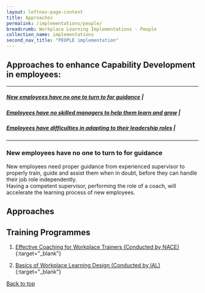 ```yaml
---
layout: leftnav-page-content
title: Approaches
permalink: /implementations/people/
breadcrumb: Workplace Learning Implementations - People
collection_name: implementations
second_nav_title: "PEOPLE implementation"
---
```




## **Approaches to enhance Capability Development in employees:**

-------------------

##### [New employees have no one to turn to for guidance](#1) | <br>
##### [Employees have no skilled managers to help them learn and grow](#2) | <br>
##### [Employees have difficulties in adapting to their leadership roles](#3) | 
-------------------


<a name="1"></a>
### New employees have no one to turn to for guidance

New employees need proper guidance from experienced supervisor to properly train, guide and assist them when in doubt, before they can handle their job role independently. <br>
Having a competent supervisor, performing the role of a coach, will accelerate the learning process of new employees.

## **Approaches**

## Training Programmes
1. [Effective Coaching for Workplace Trainers (Conducted by NACE)](https://www.nyp.edu.sg/lifelong-learning/national-centre-of-excellence-for-workplace-learning-nace/courses-training.html){:target="_blank"}

2. [Basics of Workplace Learning Design (Conducted by IAL)](https://www.ial.edu.sg/learn-at-ial/ial-programmes/other-continuing-and-professional-development/Basics-of-Workplace-Learning-Design.html){:target="_blank"}

[Back to top](#top)
